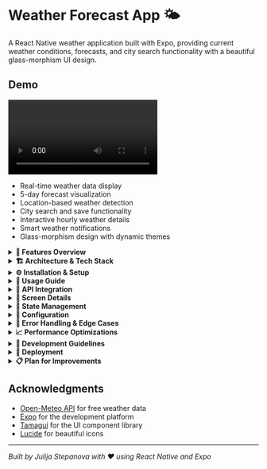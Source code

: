 # Weather Forecast App 🌤️

A React Native weather application built with Expo, providing current weather conditions, forecasts, and city search functionality with a beautiful glass-morphism UI design.



## Demo
<video src="https://github.com/user-attachments/assets/7be24f90-2898-48c3-aa92-e7305d8ee8f8"> </video>

- Real-time weather data display
- 5-day forecast visualization  
- Location-based weather detection
- City search and save functionality
- Interactive hourly weather details
- Smart weather notifications
- Glass-morphism design with dynamic themes

<details>
<summary><b>📱 Features Overview</b></summary>

### Core Features
- **Current Weather Display**: Real-time temperature, weather conditions, and location-based data
- **5-Day Forecast**: Extended weather predictions with detailed daily information
- **Hourly Weather Details**: Tap weather cards to view hourly breakdowns
- **City Search & Save**: Search for any city and save favorites for quick access
- **Smart Notifications**: UV index alerts and umbrella reminders based on weather conditions
- **Location Services**: Automatic location detection with fallback to London
- **Responsive Design**: Optimized for various screen sizes with glass-morphism effects

### Technical Features
- **Tab Navigation**: Three main sections (Home, FlyAway, More)
- **Dynamic Theming**: Color-coded weather categories (Now/Tomorrow/5-Day)
- **Error Handling**: Graceful error states with user-friendly messages
- **Loading States**: Smooth loading indicators throughout the app
- **API Integration**: Open-Meteo API for reliable weather data

</details>

<details>
<summary><b>🏗️ Architecture & Tech Stack</b></summary>

### Tech Stack
- **Framework**: React Native with Expo
- **Navigation**: Expo Router (file-based routing)
- **UI Library**: Tamagui for consistent design system
- **State Management**: Legend State for observable state
- **Icons**: Lucide React Native & Expo Vector Icons
- **Location Services**: Expo Location
- **API**: Open-Meteo Weather API (free, no API key required)

### Project Structure
```
app/
├── (tabs)/                 # Tab-based navigation
│   ├── index.tsx          # Home screen
│   ├── flyaway.tsx        # City search screen
│   └── more.tsx           # Information screen
├── screens/               # Modal screens
│   └── hourly-weather-screen.tsx
└── _layout.tsx           # Root layout

components/
├── Cards/                # Reusable card components
├── Headers/              # Header components
├── common/               # Shared UI components
└── ui/                   # Base UI components

hooks/                    # Custom React hooks
├── useLocation.ts        # Location services
├── useWeatherData.ts     # Weather API integration
└── useWeatherNotification.tsx

services/                 # Business logic
├── weatherService.ts     # API service layer
└── handleWeatherCardPress.ts

store/                    # State management
└── cityStore.ts          # Saved cities state

types/                    # TypeScript definitions
├── types.ts             # Weather data types
└── colourTypes.ts       # Theme types
```

### Design Patterns
- **Custom Hooks**: Separation of concerns for data fetching and state management
- **Component Composition**: Reusable UI components with props-based customization
- **Service Layer**: Abstracted API calls with error handling
- **Type Safety**: Comprehensive TypeScript definitions
- **Responsive Design**: Adaptive layouts for different screen sizes

</details>

<details>
<summary><b>⚙️ Installation & Setup</b></summary>

### Prerequisites
- Node.js (v16 or higher)
- npm 
- Expo CLI
- iOS Simulator or Android Emulator (for testing)

### Installation Steps

1. **Clone the repository**
   ```bash
   git clone <my-weather-rn-app>
   cd weather-forecast-app
   ```

2. **Install dependencies**
   ```bash
   npm install
   
   ```

3. **Start the development server**
   ```bash
   npx expo start
   ```

4. **Run on device/simulator**
   - Press `i` for iOS simulator
   - Press `a` for Android emulator
   - Scan QR code with Expo Go app on physical device

### Environment Setup
No additional environment variables required. The app uses the free Open-Meteo API which doesn't require an API key.

### Override the expo default simulator geolocation:

🛠 For iOS Simulator:
Open Simulator

In the top menu:

Go to Features > Location > Custom Location...

Enter coordinates for London (e.g., 51.5072, -0.1276)

🛠 For Android Emulator:
Use Android Studio or adb:

adb emu geo fix -0.1276 51.5072

## On the Real Device

If you deny location permission once, Expo will fall back to the default.

✅ Solution:
Delete the Expo Go app and reinstall it to reset permissions

Or go to your device’s Settings > App > Expo Go > Location > Allow

</details>

<details>
<summary><b>📖 Usage Guide</b></summary>

### Home Screen
- **Weather Tabs**: Switch between "Now", "Tomorrow", and "Next 5 Days"
- **Location Display**: Shows current location
- **Weather Cards**: Tap cards to view hourly details (Now/Tomorrow only)
- **Smart Notifications**: Receive UV alerts and rain reminders

### FlyAway Screen
- **City Search**: Enter any city name to get weather information
- **Save Cities**: Searched cities are automatically saved
- **Saved Cities List**: Quick access to previously searched locations
- **Delete Cities**: Remove saved cities with trash icon

### More Screen
- **API Information**: Learn about the Open-Meteo API
- **Sample Data**: View example API requests

### Navigation
- **Tab Navigation**: Bottom tabs for main screens
- **Modal Navigation**: Hourly weather opens as modal
- **Back Navigation**: Hardware back button and header back buttons

</details>

<details>
<summary><b>🔧 API Integration</b></summary>

### Open-Meteo API
The app uses the free Open-Meteo Weather API for all weather data:

**Base URL**: `https://api.open-meteo.com/v1/forecast`

### API Endpoints Used

1. **Current Weather**
   ```
   ?latitude={lat}&longitude={lng}&current_weather=true&hourly=temperature_2m,weathercode&timezone=auto
   ```

2. **Daily Forecast**
   ```
   ?latitude={lat}&longitude={lng}&daily=temperature_2m_max,temperature_2m_min,weathercode&start_date={date}&end_date={date}&timezone=auto
   ```

3. **Hourly Forecast**
   ```
   ?latitude={lat}&longitude={lng}&hourly=temperature_2m,weathercode,relative_humidity_2m,wind_speed_10m,precipitation&start_date={date}&end_date={date}&timezone=auto
   ```

4. **UV Index**
   ```
   ?latitude={lat}&longitude={lng}&current=uv_index&timezone=auto
   ```

### Error Handling
- Network errors are caught and display user-friendly messages
- API errors show appropriate fallback content
- Location permission denials use default London coordinates

</details>

<details>
<summary><b>📱 Screen Details</b></summary>

### Home Screen (`app/(tabs)/index.tsx`)
- Dynamic icons based on weather
- Three-tab system (Now/Tomorrow/5-Day)
- Interactive weather cards with tap navigation
- Location-based weather display
- Smart notification system

### FlyAway Screen (`app/(tabs)/flyaway.tsx`)
- City search functionality with geocoding
- Automatic city saving to local state
- Saved cities list with delete functionality
- Weather display for searched cities
- Glass-card design for weather information

### More Screen (`app/(tabs)/more.tsx`)
- Information about the Open-Meteo API
- Sample API request links
- Clean, minimal design with external links

### Hourly Weather Screen (`app/screens/hourly-weather-screen.tsx`)
- Modal presentation style
- 24-hour forecast display
- Detailed weather metrics (humidity, wind, precipitation)
- Scrollable list of hourly cards
- Back navigation with header

</details>

<details>
<summary><b>🔄 State Management</b></summary>

### Legend State Implementation
```typescript
// cityStore.ts
export const cityState = observable({
  savedCities: [] as { name: string; weather: CurrentWeatherData }[],
});
```

### Custom Hooks
- **useLocation**: Manages location services and city detection
- **useWeatherData**: Fetches weather data based on active tab
- **useHourlyWeatherData**: Handles hourly forecast API calls
- **useWeatherNotification**: Generates smart weather alerts

### Data Flow
1. Location detected or city searched
2. Weather data fetched from API
3. Data processed and formatted
4. UI components render with loading/error states
5. User interactions trigger navigation or data updates

</details>

<details>
<summary><b>🔧 Configuration</b></summary>

### Tamagui Config
The app uses Tamagui for consistent design system with custom configurations:

```typescript
// tamagui.config.ts
export default createTamagui({
  // Custom theme configuration
  // Color schemes and design tokens
  // Animation configurations
});
```

### Constants
```typescript
// constants/constants.ts
export const TABS = [
  { key: "teal", label: "Now" },
  { key: "blue", label: "Tomorrow" },
  { key: "purple", label: "Next 5 Days" },
] as const;

export const WEATHER_DESCRIPTIONS = {
  0: "Clear sky",
  1: "Mainly clear",
  2: "Partly cloudy",
  // ... weather code mappings
};
```

</details>

<details>
<summary><b>🧪 Error Handling & Edge Cases</b></summary>

### Error Scenarios Handled
1. **Location Permission Denied**: Falls back to London coordinates
2. **Network Errors**: Shows error state with retry options
3. **API Failures**: Displays user-friendly error messages
4. **Invalid City Search**: Alert notification for city not found
5. **Missing Weather Data**: Fallback values and empty states

### Loading States
- Spinner indicators during API calls
- Skeleton loading for weather cards
- Progressive loading for different data types

</details>

<details>
<summary><b>📈 Performance Optimizations</b></summary>

### Optimization Strategies
- **Memoized Components**: Prevent unnecessary re-renders
- **Efficient API Calls**: Debounced search and cached responses
- **Image Optimization**: Compressed background images
- **Lazy Loading**: Components loaded on demand
- **State Management**: Observable patterns for efficient updates

### Bundle Optimization
- Tree-shaking unused code
- Optimized imports from component libraries
- Compressed assets and images
- Efficient navigation structure

</details>

<details>
<summary><b>📝 Development Guidelines</b></summary>

### Code Standards
- **TypeScript**: Strict type checking enabled
- **ESLint**: Code quality and consistency
- **Prettier**: Code formatting
- **Component Naming**: PascalCase for components, camelCase for functions
- **File Organization**: Feature-based folder structure

### Testing Approach
- Unit tests for utility functions
- Integration tests for API services
- Component testing with React Native Testing Library


</details>

<details>
<summary><b>🚀 Deployment</b></summary>

### Build for Production

1. **Create production build**
   ```bash
   npx expo build:android
   npx expo build:ios
   ```

2. **Generate app bundles**
   ```bash
   npx expo export
   ```

3. **Submit to app stores**
   ```bash
   npx expo submit:android
   npx expo submit:ios
   ```

### Environment Configuration
- Production API endpoints
- Analytics configuration
- Crash reporting setup
- Performance monitoring

</details>

<details>
<summary><b>📋 Plan for Improvements</b></summary>

### Code Quality Improvements

1. **TypeScript Enhancements**
   - Add stricter type definitions for API responses
   - Implement discriminated unions for weather states
   - Add generic types for reusable components

2. **Error Boundary Implementation**
   ```typescript
   // Add React Error Boundary for graceful error handling
   class WeatherErrorBoundary extends React.Component {
     // Catch and handle component errors
   }
   ```

3. **Performance Optimizations**
   - Implement React.memo for expensive components
   - Add useMemo for computed values
   - Optimize re-renders with useCallback


### Feature Enhancements

1. **Offline Support**
   - Cache weather data locally
   - Implement offline-first architecture
   - Add sync capabilities when online

2. **Advanced Notifications**
   - Push notifications for weather alerts
   - Customizable notification preferences
   - Location-based weather warnings

3. **Data Visualization**
   - Charts for temperature trends
   - Precipitation probability graphs
   - Wind direction indicators

4. **User Preferences**
   - Temperature unit selection (°C/°F)
   - Theme customization options
   - Language localization support

5. **Advanced Features**
   - Weather radar integration
   - Air quality index display
   - Sunrise/sunset times
   - Moon phase information

### Technical Debt

1. **API Layer Improvements**
   - Implement request/response interceptors
   - Add retry logic with exponential backoff
   - Implement proper caching strategy

2. **Accessibility**
   - Add comprehensive screen reader support
   - Implement keyboard navigation
   - Add high contrast mode
   - High contrast text and backgrounds
   - Proper ARIA labels for screen readers
   - Keyboard navigation support


3. **Testing Infrastructure**
   - Unit tests for hooks and utilities
   - Integration tests for API services
   - Component snapshot testing
   - E2E testing with Detox

4. **Git Workflow
   - Feature branches for new development
   - Pull requests with code review
   - Semantic commit messages
   - Automated testing on CI/CD pipeline
     
</details>

## Acknowledgments

- [Open-Meteo API](https://open-meteo.com/) for free weather data
- [Expo](https://expo.dev/) for the development platform
- [Tamagui](https://tamagui.dev/) for the UI component library
- [Lucide](https://lucide.dev/) for beautiful icons

---

*Built by Julija Stepanova with ❤️ using React Native and Expo*
